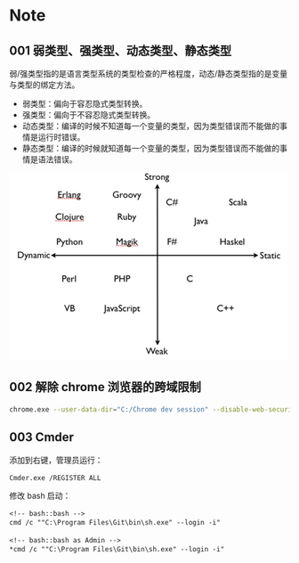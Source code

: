 # Note

## 001 弱类型、强类型、动态类型、静态类型

弱/强类型指的是语言类型系统的类型检查的严格程度，动态/静态类型指的是变量与类型的绑定方法。

- 弱类型：偏向于容忍隐式类型转换。
- 强类型：偏向于不容忍隐式类型转换。
- 动态类型：编译的时候不知道每一个变量的类型，因为类型错误而不能做的事情是运行时错误。
- 静态类型：编译的时候就知道每一个变量的类型，因为类型错误而不能做的事情是语法错误。

![弱类型、强类型、动态类型、静态类型](/IMAGES/2019/note/语言类型.jpg)

## 002 解除 chrome 浏览器的跨域限制

```bash
chrome.exe --user-data-dir="C:/Chrome dev session" --disable-web-security
```

## 003 Cmder

添加到右键，管理员运行：

```sh
Cmder.exe /REGISTER ALL
```

修改 bash 启动：

```
<!-- bash::bash -->
cmd /c ""C:\Program Files\Git\bin\sh.exe" --login -i"

<!-- bash::bash as Admin -->
*cmd /c ""C:\Program Files\Git\bin\sh.exe" --login -i"
```
